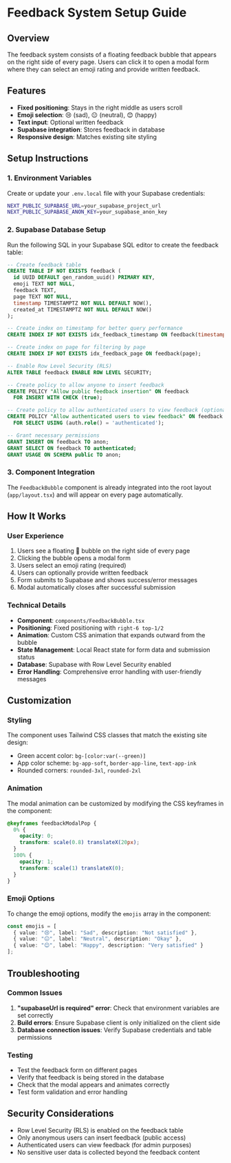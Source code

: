 # Feedback System Setup Guide

## Overview
The feedback system consists of a floating feedback bubble that appears on the right side of every page. Users can click it to open a modal form where they can select an emoji rating and provide written feedback.

## Features
- **Fixed positioning**: Stays in the right middle as users scroll
- **Emoji selection**: 😢 (sad), 😐 (neutral), 😊 (happy)
- **Text input**: Optional written feedback
- **Supabase integration**: Stores feedback in database
- **Responsive design**: Matches existing site styling

## Setup Instructions

### 1. Environment Variables
Create or update your `.env.local` file with your Supabase credentials:

```bash
NEXT_PUBLIC_SUPABASE_URL=your_supabase_project_url
NEXT_PUBLIC_SUPABASE_ANON_KEY=your_supabase_anon_key
```

### 2. Supabase Database Setup
Run the following SQL in your Supabase SQL editor to create the feedback table:

```sql
-- Create feedback table
CREATE TABLE IF NOT EXISTS feedback (
  id UUID DEFAULT gen_random_uuid() PRIMARY KEY,
  emoji TEXT NOT NULL,
  feedback TEXT,
  page TEXT NOT NULL,
  timestamp TIMESTAMPTZ NOT NULL DEFAULT NOW(),
  created_at TIMESTAMPTZ NOT NULL DEFAULT NOW()
);

-- Create index on timestamp for better query performance
CREATE INDEX IF NOT EXISTS idx_feedback_timestamp ON feedback(timestamp);

-- Create index on page for filtering by page
CREATE INDEX IF NOT EXISTS idx_feedback_page ON feedback(page);

-- Enable Row Level Security (RLS)
ALTER TABLE feedback ENABLE ROW LEVEL SECURITY;

-- Create policy to allow anyone to insert feedback
CREATE POLICY "Allow public feedback insertion" ON feedback
  FOR INSERT WITH CHECK (true);

-- Create policy to allow authenticated users to view feedback (optional, for admin purposes)
CREATE POLICY "Allow authenticated users to view feedback" ON feedback
  FOR SELECT USING (auth.role() = 'authenticated');

-- Grant necessary permissions
GRANT INSERT ON feedback TO anon;
GRANT SELECT ON feedback TO authenticated;
GRANT USAGE ON SCHEMA public TO anon;
```

### 3. Component Integration
The `FeedbackBubble` component is already integrated into the root layout (`app/layout.tsx`) and will appear on every page automatically.

## How It Works

### User Experience
1. Users see a floating 💬 bubble on the right side of every page
2. Clicking the bubble opens a modal form
3. Users select an emoji rating (required)
4. Users can optionally provide written feedback
5. Form submits to Supabase and shows success/error messages
6. Modal automatically closes after successful submission

### Technical Details
- **Component**: `components/FeedbackBubble.tsx`
- **Positioning**: Fixed positioning with `right-6 top-1/2`
- **Animation**: Custom CSS animation that expands outward from the bubble
- **State Management**: Local React state for form data and submission status
- **Database**: Supabase with Row Level Security enabled
- **Error Handling**: Comprehensive error handling with user-friendly messages

## Customization

### Styling
The component uses Tailwind CSS classes that match the existing site design:
- Green accent color: `bg-[color:var(--green)]`
- App color scheme: `bg-app-soft`, `border-app-line`, `text-app-ink`
- Rounded corners: `rounded-3xl`, `rounded-2xl`

### Animation
The modal animation can be customized by modifying the CSS keyframes in the component:
```css
@keyframes feedbackModalPop {
  0% {
    opacity: 0;
    transform: scale(0.8) translateX(20px);
  }
  100% {
    opacity: 1;
    transform: scale(1) translateX(0);
  }
}
```

### Emoji Options
To change the emoji options, modify the `emojis` array in the component:
```typescript
const emojis = [
  { value: "😢", label: "Sad", description: "Not satisfied" },
  { value: "😐", label: "Neutral", description: "Okay" },
  { value: "😊", label: "Happy", description: "Very satisfied" }
];
```

## Troubleshooting

### Common Issues
1. **"supabaseUrl is required" error**: Check that environment variables are set correctly
2. **Build errors**: Ensure Supabase client is only initialized on the client side
3. **Database connection issues**: Verify Supabase credentials and table permissions

### Testing
- Test the feedback form on different pages
- Verify that feedback is being stored in the database
- Check that the modal appears and animates correctly
- Test form validation and error handling

## Security Considerations
- Row Level Security (RLS) is enabled on the feedback table
- Only anonymous users can insert feedback (public access)
- Authenticated users can view feedback (for admin purposes)
- No sensitive user data is collected beyond the feedback content
